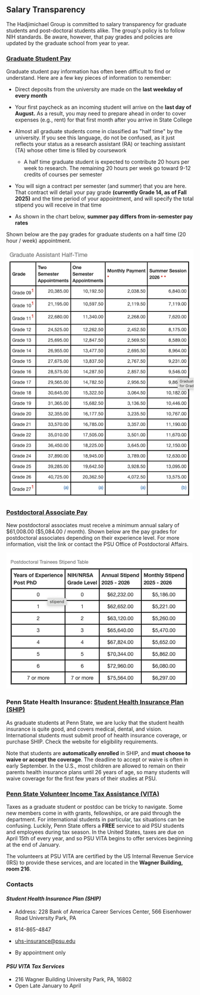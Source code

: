 ## Salary Transparency

The Hadjimichael Group is committed to salary transparency for graduate students and post-doctoral students alike. The group's policy is to follow NIH standards. Be aware, however, that pay grades and policies are updated by the graduate school from year to year.

### [Graduate Student Pay](https://guru.psu.edu/resources/rates-and-schedules/stipends-for-graduate-assistants?range=20252026&submit=Submit)

Graduate student pay information has often been difficult to find or understand. Here are a few key pieces of information to remember:

-   Direct deposits from the university are made on the **last weekday of every month**

-   Your first paycheck as an incoming student will arrive on the **last day of August.** As a result, you may need to prepare ahead in order to cover expenses (e.g., rent) for that first month after you arrive in State College

-   Almost all graduate students come in classified as "half time" by the university. If you see this language, do not be confused, as it just reflects your status as a research assistant (RA) or teaching assistant (TA) whose other time is filled by coursework

    -   A half time graduate student is expected to contribute 20 hours per week to research. The remaining 20 hours per week go toward 9-12 credits of courses per semester

-   You will sign a contract per semester (and summer) that you are here. That contract will detail your pay grade **(currently Grade 14, as of Fall 2025)** and the time period of your appointment, and will specify the total stipend you will receive in that time

-   As shown in the chart below, **summer pay differs from in-semester pay rates**

Shown below are the pay grades for graduate students on a half time (20 hour / week) appointment.

![](GradStudentPayGrades_HalfTime_25:26.png)

### [Postdoctoral Associate Pay](https://guru.psu.edu/resources/rates-and-schedules/stipends-for-postdoctoral-appointments?range=20242025&submit=Submit)

New postdoctoral associates must receive a minimum annual salary of \$61,008.00 (\$5,084.00 / month). Shown below are the pay grades for postdoctoral associates depending on their experience level. For more information, visit the link or contact the PSU Office of Postdoctoral Affairs.

![](PostDocPayGrades_FY2026.png)

### Penn State Health Insurance: [Student Health Insurance Plan (SHIP)](https://studentaffairs.psu.edu/health-insurance/graduate-assistant-fellows-and-trainees)

As graduate students at Penn State, we are lucky that the student health insurance is quite good, and covers medical, dental, and vision. International students must submit proof of health insurance coverage, or purchase SHIP. Check the website for eligibility requirements.

Note that students are **automatically enrolled** in SHIP, and **must choose to waive or accept the coverage**. The deadline to accept or waive is often in early September. In the U.S., most children are allowed to remain on their parents health insurance plans until 26 years of age, so many students will waive coverage for the first few years of their studies at PSU.

### [Penn State Volunteer Income Tax Assistance (VITA)](http://www.psuvita.org)

Taxes as a graduate student or postdoc can be tricky to navigate. Some new members come in with grants, fellowships, or are paid through the department. For international students in particular, tax situations can be confusing. Luckily, Penn State offers a **FREE** service to aid PSU students and employees during tax season. In the United States, taxes are due on April 15th of every year, and so PSU VITA begins to offer services beginning at the end of January.

The volunteers at PSU VITA are certified by the US Internal Revenue Service (IRS) to provide these services, and are located in the **Wagner Building, room 216**.

### Contacts

#### *Student Health Insurance Plan (SHIP)*

-   Address: 228 Bank of America Career Services Center, 566 Eisenhower Road University Park, PA

-   814-865-4847

-   [uhs-insurance\@psu.edu](uhs-insurance@psu.edu)

-   By appointment only

#### *PSU VITA Tax Services*

-   216 Wagner Building University Park, PA, 16802
-   Open Late January to April